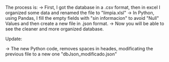 The process is:
-> First, I got the database in a .csv format, then in excel I organized some data and renamed the file to "limpia.xlsl"
-> In Python, using Pandas, I fill the empty fields with "sin informacion" to avoid "Null" Values and then create a new file in .json format.
-> Now you will be able to see the cleaner and more organized database.

Update:

-> The new Python code, removes spaces in heades, modificating the previous file to a new one "dbJson_modificado.json"
